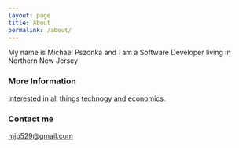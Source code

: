 ```yaml
---
layout: page
title: About
permalink: /about/
---
```


My name is Michael Pszonka and I am a Software Developer living in Northern New Jersey

### More Information

Interested in all things technogy and economics.

### Contact me

[mjp529@gmail.com](mailto:email@domain.com)
